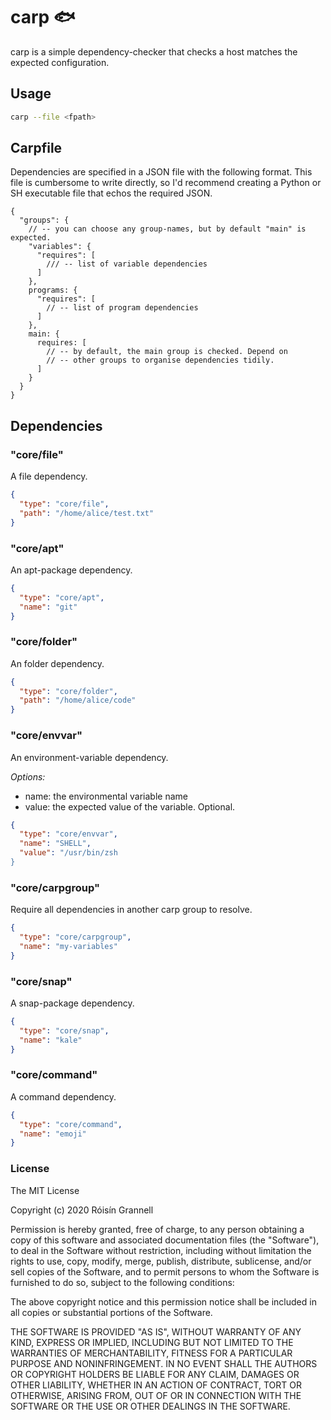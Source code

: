 
# carp 🐟

carp is a simple dependency-checker that checks a host matches the expected configuration.

## Usage

```zsh
carp --file <fpath>
```

## Carpfile

Dependencies are specified in a JSON file with the following format. This file is cumbersome to write directly, so I'd recommend creating a Python or SH executable file that echos the required JSON.

```
{
  "groups": {
    // -- you can choose any group-names, but by default "main" is expected.
    "variables": {
      "requires": [
        /// -- list of variable dependencies
      ]
    },
    programs: {
      "requires": [
        // -- list of program dependencies
      ]
    },
    main: {
      requires: [
        // -- by default, the main group is checked. Depend on
        // -- other groups to organise dependencies tidily.
      ]
    }
  }
}
```

## Dependencies

### "core/file"

A file dependency.

```json
{
  "type": "core/file",
  "path": "/home/alice/test.txt"
}
```

### "core/apt"

An apt-package dependency.

```json
{
  "type": "core/apt",
  "name": "git"
}
```

### "core/folder"

An folder dependency.

```json
{
  "type": "core/folder",
  "path": "/home/alice/code"
}
```

### "core/envvar"

An environment-variable dependency.

*Options:*
- name: the environmental variable name
- value: the expected value of the variable. Optional.

```json
{
  "type": "core/envvar",
  "name": "SHELL",
  "value": "/usr/bin/zsh
}
```

### "core/carpgroup"

Require all dependencies in another carp group to resolve.

```json
{
  "type": "core/carpgroup",
  "name": "my-variables"
}
```

### "core/snap"

A snap-package dependency.

```json
{
  "type": "core/snap",
  "name": "kale"
}
```

### "core/command"

A command dependency.

```json
{
  "type": "core/command",
  "name": "emoji"
}
```

### License

The MIT License

Copyright (c) 2020 Róisín Grannell

Permission is hereby granted, free of charge, to any person obtaining a copy of this software and associated documentation files (the "Software"), to deal in the Software without restriction, including without limitation the rights to use, copy, modify, merge, publish, distribute, sublicense, and/or sell copies of the Software, and to permit persons to whom the Software is furnished to do so, subject to the following conditions:

The above copyright notice and this permission notice shall be included in all copies or substantial portions of the Software.

THE SOFTWARE IS PROVIDED "AS IS", WITHOUT WARRANTY OF ANY KIND, EXPRESS OR IMPLIED, INCLUDING BUT NOT LIMITED TO THE WARRANTIES OF MERCHANTABILITY, FITNESS FOR A PARTICULAR PURPOSE AND NONINFRINGEMENT. IN NO EVENT SHALL THE AUTHORS OR COPYRIGHT HOLDERS BE LIABLE FOR ANY CLAIM, DAMAGES OR OTHER LIABILITY, WHETHER IN AN ACTION OF CONTRACT, TORT OR OTHERWISE, ARISING FROM, OUT OF OR IN CONNECTION WITH THE SOFTWARE OR THE USE OR OTHER DEALINGS IN THE SOFTWARE.
